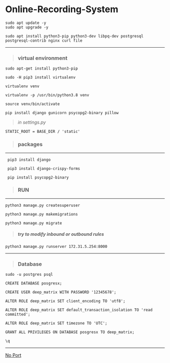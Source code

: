 # Online-Recording-System
```
sudo apt update -y
sudo apt upgrade -y
```
```
sudo apt install python3-pip python3-dev libpq-dev postgresql postgresql-contrib nginx curl file
```
---
> ### virtual environment
```
sudo apt-get install python3-pip
```
```
sudo -H pip3 install virtualenv 
```
```
virtualenv venv 
```
```
virtualenv -p /usr/bin/python3.8 venv
```
```
source venv/bin/activate
```
```
pip install django gunicorn psycopg2-binary pillow
```
> *in settings.py*
```
STATIC_ROOT = BASE_DIR / 'static'
```
> ### packages
---
```
 pip3 install django
 ```
```
 pip3 install django-crispy-forms
 ```
```
 pip install psycopg2-binary
 ```
 > ### RUN
 ---
```
python3 manage.py createsuperuser
```
```
python3 manage.py makemigrations
```
```
python3 manage.py migrate
```
>##### **try to modify inbound or outbound rules**
```
python3 manage.py runserver 172.31.5.254:8000
```

---
> ### Database
```
sudo -u postgres psql
```
```
CREATE DATABASE posgresx;
```
```
CREATE USER deep_matrix WITH PASSWORD '12345678';
```
```
ALTER ROLE deep_matrix SET client_encoding TO 'utf8';
```
```
ALTER ROLE deep_matrix SET default_transaction_isolation TO 'read committed';
```
```
ALTER ROLE deep_matrix SET timezone TO 'UTC';
```
```
GRANT ALL PRIVILEGES ON DATABASE posgresx TO deep_matrix;
```
```
\q
```
---
[No Port](https://www.digitalocean.com/community/tutorials/how-to-set-up-django-with-postgres-nginx-and-gunicorn-on-ubuntu-18-04) 
